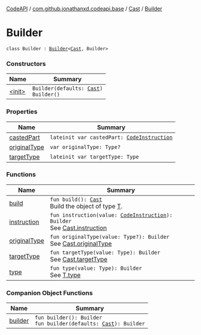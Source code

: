 [CodeAPI](../../../index.md) / [com.github.jonathanxd.codeapi.base](../../index.md) / [Cast](../index.md) / [Builder](.)

# Builder

`class Builder : `[`Builder`](../../-typed/-builder/index.md)`<`[`Cast`](../index.md)`, Builder>`

### Constructors

| Name | Summary |
|---|---|
| [&lt;init&gt;](-init-.md) | `Builder(defaults: `[`Cast`](../index.md)`)`<br>`Builder()` |

### Properties

| Name | Summary |
|---|---|
| [castedPart](casted-part.md) | `lateinit var castedPart: `[`CodeInstruction`](../../../com.github.jonathanxd.codeapi/-code-instruction.md) |
| [originalType](original-type.md) | `var originalType: Type?` |
| [targetType](target-type.md) | `lateinit var targetType: Type` |

### Functions

| Name | Summary |
|---|---|
| [build](build.md) | `fun build(): `[`Cast`](../index.md)<br>Build the object of type [T](#). |
| [instruction](instruction.md) | `fun instruction(value: `[`CodeInstruction`](../../../com.github.jonathanxd.codeapi/-code-instruction.md)`): Builder`<br>See [Cast.instruction](../instruction.md) |
| [originalType](original-type.md) | `fun originalType(value: Type?): Builder`<br>See [Cast.originalType](../original-type.md) |
| [targetType](target-type.md) | `fun targetType(value: Type): Builder`<br>See [Cast.targetType](../target-type.md) |
| [type](type.md) | `fun type(value: Type): Builder`<br>See [T.type](#) |

### Companion Object Functions

| Name | Summary |
|---|---|
| [builder](builder.md) | `fun builder(): Builder`<br>`fun builder(defaults: `[`Cast`](../index.md)`): Builder` |
